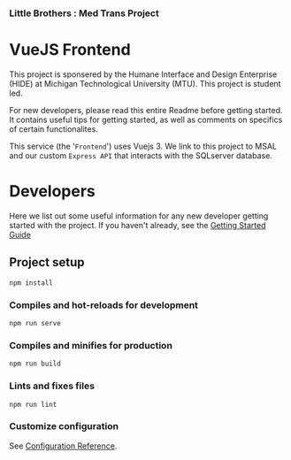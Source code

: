 ### Little Brothers : Med Trans Project
# VueJS Frontend
This project is sponsered by the Humane Interface and Design Enterprise (HIDE) at Michigan Technological University (MTU). This project is student led. 

For new developers, please read this entire Readme before getting started. It contains useful tips for getting started, as well as comments on specifics of certain functionalites. 

This service (the '`Frontend`') uses Vuejs 3. We link to this project to MSAL and our custom `Express API` that interacts with the SQLserver database. 

# Developers
Here we list out some useful information for any new developer getting started with the project. If you haven't already, see the [Getting Started Guide](https://houghtonlittlebrothers.sharepoint.com/:w:/r/sites/mtulbfemedtransproject/Shared%20Documents/Developer%20Space/Getting%20Stated%20Guide.docx?d=w2909ee9daa3a42238df616b11042623b&csf=1&web=1&e=kcNI3a)

## Project setup
```
npm install
```

### Compiles and hot-reloads for development
```
npm run serve
```

### Compiles and minifies for production
```
npm run build
```

### Lints and fixes files
```
npm run lint
```

### Customize configuration
See [Configuration Reference](https://cli.vuejs.org/config/).
